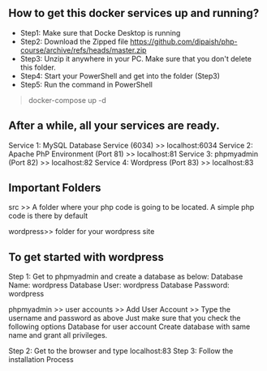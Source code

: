 ## How to get this docker services up and running? 
- Step1: Make sure that Docke Desktop is running
- Step2: Download the Zipped file https://github.com/dipaish/php-course/archive/refs/heads/master.zip
- Step3: Unzip it anywhere in your PC. Make sure that you don't delete this folder. 
- Step4: Start your PowerShell and get into the folder (Step3)
- Step5: Run the command in PowerShell 
 > docker-compose up -d

## After a while, all your services are ready. 

Service 1: MySQL Database Service (6034) >> localhost:6034
Service 2: Apache PhP Environment (Port 81) >> localhost:81
Service 3: phpmyadmin (Port 82) >> localhost:82
Service 4: Wordpress (Port 83) >> localhost:83

## Important Folders

src >> A folder where your php code is going to be located. 
A simple php code is there by default

wordpress>> folder for your wordpress site

## To get started with wordpress
Step 1: Get to phpmyadmin and create a database as below:
  Database Name: wordpress
  Database User: wordpress
  Database Password: wordpress

phpmyadmin >> user accounts >> Add User Account >> Type the username and password as above
Just make sure that you check the following options
Database for user account
 Create database with same name and grant all privileges.
 
Step 2: Get to the browser and type localhost:83
Step 3: Follow the installation Process



